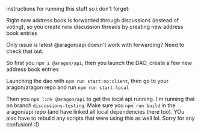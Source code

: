 instructions for running this stuff so i don't forget:

Right now address book is forwarded through discussions (instead of voting), so you create new discussion threads by creating new address book entries

Only issue is latest @aragon/api doesn't work with forwarding? Need to check that out.

So first you `npm i @aragon/api`, then you launch the DAO, create a few new address book entries

Launching the dao with `npm run start:no:client`, then go to your aragon/aragon repo and run `npm run start:local`

Then you `npm link @aragon/api` to get the local api running. I'm running that on branch `discussions-testing`. Make sure you `npm run build` in the aragon/api repo (and have linked all local dependencies there too). YOu also have to rebuild any scripts that were using this as well lol. Sorry for any confusion! :D

